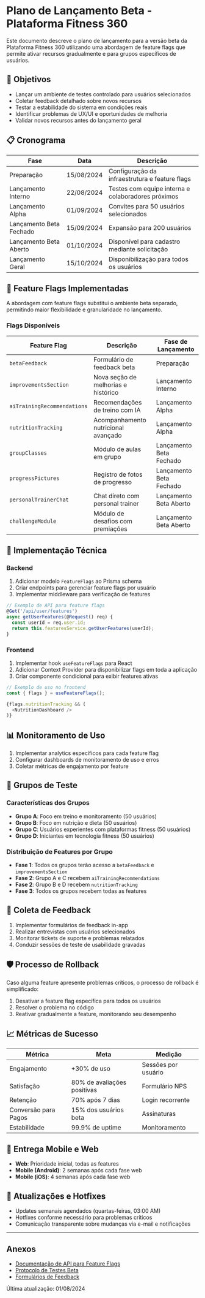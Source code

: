 # Plano de Lançamento Beta - Plataforma Fitness 360

Este documento descreve o plano de lançamento para a versão beta da Plataforma Fitness 360 utilizando uma abordagem de feature flags que permite ativar recursos gradualmente e para grupos específicos de usuários.

## 🎯 Objetivos

- Lançar um ambiente de testes controlado para usuários selecionados
- Coletar feedback detalhado sobre novos recursos
- Testar a estabilidade do sistema em condições reais
- Identificar problemas de UX/UI e oportunidades de melhoria
- Validar novos recursos antes do lançamento geral

## 📋 Cronograma

| Fase | Data | Descrição |
|------|------|-----------|
| Preparação | 15/08/2024 | Configuração da infraestrutura e feature flags |
| Lançamento Interno | 22/08/2024 | Testes com equipe interna e colaboradores próximos |
| Lançamento Alpha | 01/09/2024 | Convites para 50 usuários selecionados |
| Lançamento Beta Fechado | 15/09/2024 | Expansão para 200 usuários |
| Lançamento Beta Aberto | 01/10/2024 | Disponível para cadastro mediante solicitação |
| Lançamento Geral | 15/10/2024 | Disponibilização para todos os usuários |

## 🚀 Feature Flags Implementadas

A abordagem com feature flags substitui o ambiente beta separado, permitindo maior flexibilidade e granularidade no lançamento.

### Flags Disponíveis

| Feature Flag | Descrição | Fase de Lançamento |
|--------------|-----------|-------------------|
| `betaFeedback` | Formulário de feedback beta | Preparação |
| `improvementsSection` | Nova seção de melhorias e histórico | Lançamento Interno |
| `aiTrainingRecommendations` | Recomendações de treino com IA | Lançamento Alpha |
| `nutritionTracking` | Acompanhamento nutricional avançado | Lançamento Alpha |
| `groupClasses` | Módulo de aulas em grupo | Lançamento Beta Fechado |
| `progressPictures` | Registro de fotos de progresso | Lançamento Beta Fechado |
| `personalTrainerChat` | Chat direto com personal trainer | Lançamento Beta Aberto |
| `challengeModule` | Módulo de desafios com premiações | Lançamento Beta Aberto |

## 🔧 Implementação Técnica

### Backend

1. Adicionar modelo `FeatureFlags` ao Prisma schema
2. Criar endpoints para gerenciar feature flags por usuário
3. Implementar middleware para verificação de features

```typescript
// Exemplo de API para feature flags
@Get('/api/user/features')
async getUserFeatures(@Request() req) {
  const userId = req.user.id;
  return this.featuresService.getUserFeatures(userId);
}
```

### Frontend

1. Implementar hook `useFeatureFlags` para React
2. Adicionar Context Provider para disponibilizar flags em toda a aplicação
3. Criar componente condicional para exibir features ativas

```typescript
// Exemplo de uso no frontend
const { flags } = useFeatureFlags();

{flags.nutritionTracking && (
  <NutritionDashboard />
)}
```

## 📊 Monitoramento de Uso

1. Implementar analytics específicos para cada feature flag
2. Configurar dashboards de monitoramento de uso e erros
3. Coletar métricas de engajamento por feature

## 🧪 Grupos de Teste

### Características dos Grupos

- **Grupo A**: Foco em treino e monitoramento (50 usuários)
- **Grupo B**: Foco em nutrição e dieta (50 usuários)
- **Grupo C**: Usuários experientes com plataformas fitness (50 usuários)
- **Grupo D**: Iniciantes em tecnologia fitness (50 usuários)

### Distribuição de Features por Grupo

- **Fase 1**: Todos os grupos terão acesso a `betaFeedback` e `improvementsSection`
- **Fase 2**: Grupo A e C recebem `aiTrainingRecommendations`
- **Fase 2**: Grupo B e D recebem `nutritionTracking`
- **Fase 3**: Todos os grupos recebem todas as features

## 📝 Coleta de Feedback

1. Implementar formulários de feedback in-app
2. Realizar entrevistas com usuários selecionados
3. Monitorar tickets de suporte e problemas relatados
4. Conduzir sessões de teste de usabilidade gravadas

## 🛡️ Processo de Rollback

Caso alguma feature apresente problemas críticos, o processo de rollback é simplificado:

1. Desativar a feature flag específica para todos os usuários
2. Resolver o problema no código
3. Reativar gradualmente a feature, monitorando seu desempenho

## 📈 Métricas de Sucesso

| Métrica | Meta | Medição |
|---------|------|---------|
| Engajamento | +30% de uso | Sessões por usuário |
| Satisfação | 80% de avaliações positivas | Formulário NPS |
| Retenção | 70% após 7 dias | Login recorrente |
| Conversão para Pagos | 15% dos usuários beta | Assinaturas |
| Estabilidade | 99.9% de uptime | Monitoramento |

## 📱 Entrega Mobile e Web

- **Web**: Prioridade inicial, todas as features
- **Mobile (Android)**: 2 semanas após cada fase web
- **Mobile (iOS)**: 4 semanas após cada fase web

## 🔄 Atualizações e Hotfixes

- Updates semanais agendados (quartas-feiras, 03:00 AM)
- Hotfixes conforme necessário para problemas críticos
- Comunicação transparente sobre mudanças via e-mail e notificações

---

## Anexos

- [Documentação de API para Feature Flags](./api/feature-flags.md)
- [Protocolo de Testes Beta](./testes/beta-testing-protocol.md)
- [Formulários de Feedback](./feedback/beta-forms.md)

Última atualização: 01/08/2024 